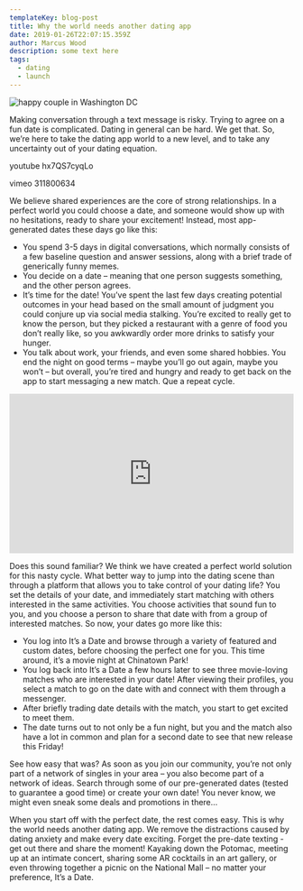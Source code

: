 ```yaml
---
templateKey: blog-post
title: Why the world needs another dating app
date: 2019-01-26T22:07:15.359Z
author: Marcus Wood
description: some text here
tags:
  - dating
  - launch
---
```

![happy couple in Washington DC](/img/hero2-1-.jpg)

Making conversation through a text message is risky. Trying to agree on a fun date is complicated. Dating in general can be hard. We get that. So, we’re here to take the dating app world to a new level, and to take any uncertainty out of your dating equation. 

youtube hx7QS7cyqLo



vimeo 311800634

We believe shared experiences are the core of strong relationships. In a perfect world you could choose a date, and someone would show up with no hesitations, ready to share your excitement! Instead, most app-generated dates these days go like this: 

* You spend 3-5 days in digital conversations, which normally consists of a few baseline question and answer sessions, along with a brief trade of generically funny memes. 
* You decide on a date – meaning that one person suggests something, and the other person agrees. 
* It’s time for the date! You’ve spent the last few days creating potential outcomes in your head based on the small amount of judgment you could conjure up via social media stalking. You’re excited to really get to know the person, but they picked a restaurant with a genre of food you don’t really like, so you awkwardly order more drinks to satisfy your hunger. 
* You talk about work, your friends, and even some shared hobbies. You end the night on good terms – maybe you’ll go out again, maybe you won’t – but overall, you’re tired and hungry and ready to get back on the app to start messaging a new match. Que a repeat cycle. 

<div style="overflow: hidden;padding-bottom: 56.25%;position: relative;height: 0;"><iframe src="https://player.vimeo.com/video/311800634" style="left: 0;top: 0;height: 100%;width: 100%;
      position: absolute;" width="853" height="505" frameborder="0" webkitallowfullscreen mozallowfullscreen allowfullscreen></iframe></div>

Does this sound familiar? We think we have created a perfect world solution for this nasty cycle. What better way to jump into the dating scene than through a platform that allows you to take control of your dating life? You set the details of your date, and immediately start matching with others interested in the same activities. You choose activities that sound fun to you, and you choose a person to share that date with from a group of interested matches.  So now, your dates go more like this:

* You log into It’s a Date and browse through a variety of featured and custom dates, before choosing the perfect one for you. This time around, it’s a movie night at Chinatown Park!
* You log back into It’s a Date a few hours later to see three movie-loving matches who are interested in your date! After viewing their profiles, you select a match to go on the date with and connect with them through a messenger.
* After briefly trading date details with the match, you start to get excited to meet them.
* The date turns out to not only be a fun night, but you and the match also have a lot in common and plan for a second date to see that new release this Friday! 

See how easy that was? As soon as you join our community, you’re not only part of a network of singles in your area – you also become part of a network of ideas. Search through some of our pre-generated dates (tested to guarantee a good time) or create your own date! You never know, we might even sneak some deals and promotions in there…

When you start off with the perfect date, the rest comes easy. This is why the world needs another dating app. We remove the distractions caused by dating anxiety and make every date exciting. Forget the pre-date texting - get out there and share the moment! Kayaking down the Potomac, meeting up at an intimate concert, sharing some AR cocktails in an art gallery, or even throwing together a picnic on the National Mall – no matter your preference, It’s a Date.
